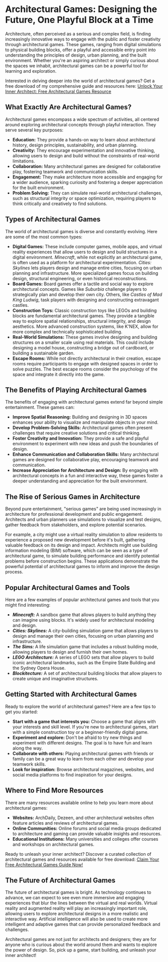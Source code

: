 # Architectural Games: Designing the Future, One Playful Block at a Time

Architecture, often perceived as a serious and complex field, is finding increasingly innovative ways to engage with the public and foster creativity through architectural games. These games, ranging from digital simulations to physical building blocks, offer a playful and accessible entry point into understanding the principles of design, urban planning, and the built environment. Whether you're an aspiring architect or simply curious about the spaces we inhabit, architectural games can be a powerful tool for learning and exploration.

Interested in delving deeper into the world of architectural games? Get a free download of my comprehensive guide and resources here: [Unlock Your Inner Architect: Free Architectural Games Resource](https://udemywork.com/architectural-games)

## What Exactly Are Architectural Games?

Architectural games encompass a wide spectrum of activities, all centered around exploring architectural concepts through playful interaction. They serve several key purposes:

*   **Education:** They provide a hands-on way to learn about architectural history, design principles, sustainability, and urban planning.
*   **Creativity:** They encourage experimentation and innovative thinking, allowing users to design and build without the constraints of real-world limitations.
*   **Collaboration:** Many architectural games are designed for collaborative play, fostering teamwork and communication skills.
*   **Engagement:** They make architecture more accessible and engaging for a wider audience, sparking curiosity and fostering a deeper appreciation for the built environment.
*   **Problem Solving:** They can simulate real-world architectural challenges, such as structural integrity or space optimization, requiring players to think critically and creatively to find solutions.

## Types of Architectural Games

The world of architectural games is diverse and constantly evolving. Here are some of the most common types:

*   **Digital Games:** These include computer games, mobile apps, and virtual reality experiences that allow users to design and build structures in a digital environment. *Minecraft*, while not explicitly an architectural game, is often used as a platform for architectural experimentation. *Cities: Skylines* lets players design and manage entire cities, focusing on urban planning and infrastructure. More specialized games focus on building design, structural engineering, or even historical reconstructions.
*   **Board Games:** Board games offer a tactile and social way to explore architectural concepts. Games like *Suburbia* challenge players to strategically plan and develop their own city. Others, like *Castles of Mad King Ludwig*, task players with designing and constructing extravagant castles.
*   **Construction Toys:** Classic construction toys like LEGOs and building blocks are fundamental architectural games. They provide a tangible way to explore spatial relationships, structural integrity, and design aesthetics. More advanced construction systems, like K'NEX, allow for more complex and technically sophisticated building.
*   **Real-World Simulations:** These games involve designing and building structures on a smaller scale using real materials. This could include designing a model house, constructing a bridge out of cardboard, or building a sustainable garden.
*   **Escape Rooms:** While not directly architectural in their creation, escape rooms require participants to engage with designed spaces in order to solve puzzles. The best escape rooms consider the psychology of the space and integrate it directly into the game.

## The Benefits of Playing Architectural Games

The benefits of engaging with architectural games extend far beyond simple entertainment. These games can:

*   **Improve Spatial Reasoning:** Building and designing in 3D spaces enhances your ability to visualize and manipulate objects in your mind.
*   **Develop Problem-Solving Skills:** Architectural games often present challenges that require creative solutions and critical thinking.
*   **Foster Creativity and Innovation:** They provide a safe and playful environment to experiment with new ideas and push the boundaries of design.
*   **Enhance Communication and Collaboration Skills:** Many architectural games are designed for collaborative play, encouraging teamwork and communication.
*   **Increase Appreciation for Architecture and Design:** By engaging with architectural concepts in a fun and interactive way, these games foster a deeper understanding and appreciation for the built environment.

## The Rise of Serious Games in Architecture

Beyond pure entertainment, "serious games" are being used increasingly in architecture for professional development and public engagement. Architects and urban planners use simulations to visualize and test designs, gather feedback from stakeholders, and explore potential scenarios.

For example, a city might use a virtual reality simulation to allow residents to experience a proposed new development before it's built, gathering valuable feedback on its design and impact. Architects might use building information modeling (BIM) software, which can be seen as a type of architectural game, to simulate building performance and identify potential problems before construction begins. These applications demonstrate the powerful potential of architectural games to inform and improve the design process.

## Popular Architectural Games and Tools

Here are a few examples of popular architectural games and tools that you might find interesting:

*   ***Minecraft:*** A sandbox game that allows players to build anything they can imagine using blocks. It's widely used for architectural modeling and design.
*   ***Cities: Skylines:*** A city-building simulation game that allows players to design and manage their own cities, focusing on urban planning and infrastructure.
*   ***The Sims:*** A life simulation game that includes a robust building mode, allowing players to design and furnish their own homes.
*   ***LEGO Architecture:*** A series of LEGO sets that allow players to build iconic architectural landmarks, such as the Empire State Building and the Sydney Opera House.
*   ***Blockitecture:*** A set of architectural building blocks that allow players to create unique and imaginative structures.

## Getting Started with Architectural Games

Ready to explore the world of architectural games? Here are a few tips to get you started:

*   **Start with a game that interests you:** Choose a game that aligns with your interests and skill level. If you're new to architectural games, start with a simple construction toy or a beginner-friendly digital game.
*   **Experiment and explore:** Don't be afraid to try new things and experiment with different designs. The goal is to have fun and learn along the way.
*   **Collaborate with others:** Playing architectural games with friends or family can be a great way to learn from each other and develop your teamwork skills.
*   **Look for inspiration:** Browse architectural magazines, websites, and social media platforms to find inspiration for your designs.

## Where to Find More Resources

There are many resources available online to help you learn more about architectural games:

*   **Websites:** ArchDaily, Dezeen, and other architectural websites often feature articles and reviews of architectural games.
*   **Online Communities:** Online forums and social media groups dedicated to architecture and gaming can provide valuable insights and resources.
*   **Educational Institutions:** Many universities and colleges offer courses and workshops on architectural games.

Ready to unleash your inner architect? Discover a curated collection of architectural games and resources available for free download: [Claim Your Free Architectural Games Guide Now!](https://udemywork.com/architectural-games)

## The Future of Architectural Games

The future of architectural games is bright. As technology continues to advance, we can expect to see even more immersive and engaging experiences that blur the lines between the virtual and real worlds. Virtual reality and augmented reality will play an increasingly important role, allowing users to explore architectural designs in a more realistic and interactive way. Artificial intelligence will also be used to create more intelligent and adaptive games that can provide personalized feedback and challenges.

Architectural games are not just for architects and designers; they are for anyone who is curious about the world around them and wants to explore the power of design. So, pick up a game, start building, and unleash your inner architect!
